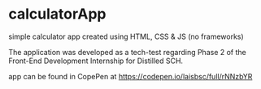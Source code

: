 # calculatorApp
simple calculator app created using HTML, CSS &amp; JS (no frameworks)

The application was developed as a tech-test regarding Phase 2 of the Front-End Development Internship for Distilled SCH.

app can be found in CopePen at https://codepen.io/laisbsc/full/rNNzbYR
